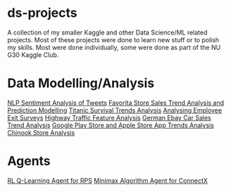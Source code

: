 # ds-projects
A collection of my smaller Kaggle and other Data Science/ML related projects.
Most of these projects were done to learn new stuff or to polish my skills. Most were done individually, some were done as part of the NU G30 Kaggle Club.

# Data Modelling/Analysis
[NLP Sentiment Analysis of Tweets](https://github.com/dillonloh/nlp-tweets)
[Favorita Store Sales Trend Analysis and Prediction Modelling](https://github.com/dillonloh/favorita-store-sales)
[Titanic Survival Trends Analysis](https://www.kaggle.com/code/dillonloh/g30-titanic)
[Analysing Employee Exit Surveys](https://github.com/dillonloh/Employee-Exit-Surveys)
[Highway Traffic Feature Analysis](https://github.com/dillonloh/I94-Highway-Westbound-Traffic)
[German Ebay Car Sales Trend Analysis](https://github.com/dillonloh/GermanEbayCarSales)
[Google Play Store and Apple Store App Trends Analysis](https://github.com/dillonloh/GoogleAppleAppTrends)
[Chinook Store Analysis](https://github.com/dillonloh/chinook-store-analysis)

# Agents
[RL Q-Learning Agent for RPS](https://github.com/dillonloh/rps-qlearning)
[Minimax Algorithm Agent for ConnectX](https://github.com/dillonloh/connectx)

